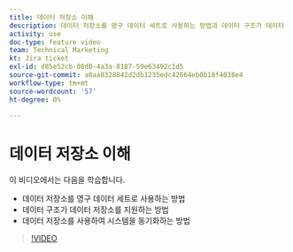 ```yaml
---
title: 데이터 저장소 이해
description: 데이터 저장소를 영구 데이터 세트로 사용하는 방법과 데이터 구조가 데이터 저장소를 지원하는 방법을 알아봅니다. [!DNL Adobe Workfront Fusion].
activity: use
doc-type: feature video
team: Technical Marketing
kt: Jira ticket
exl-id: d85e52cb-08d0-4a3a-8187-59e63492c1d5
source-git-commit: a0aa8328842d2db1235edc42664eb0b18f4038e4
workflow-type: tm+mt
source-wordcount: '57'
ht-degree: 0%

---
```


# 데이터 저장소 이해

이 비디오에서는 다음을 학습합니다.

* 데이터 저장소를 영구 데이터 세트로 사용하는 방법
* 데이터 구조가 데이터 저장소를 지원하는 방법
* 데이터 저장소를 사용하여 시스템을 동기화하는 방법

>[!VIDEO](https://video.tv.adobe.com/v/335295/?quality=12)
